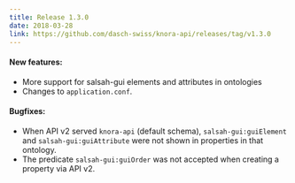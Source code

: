 ```yaml
---
title: Release 1.3.0
date: 2018-03-28
link: https://github.com/dasch-swiss/knora-api/releases/tag/v1.3.0
---
```

#### New features:

- More support for salsah-gui elements and attributes in ontologies
- Changes to ``application.conf``.

#### Bugfixes:

- When API v2 served ``knora-api`` (default schema), ``salsah-gui:guiElement`` and ``salsah-gui:guiAttribute`` were not shown in properties in that ontology.
- The predicate ``salsah-gui:guiOrder`` was not accepted when creating a property via API v2.